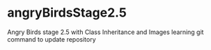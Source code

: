 # angryBirdsStage2.5
Angry Birds stage 2.5 with Class Inheritance and Images
learning git command to update repository